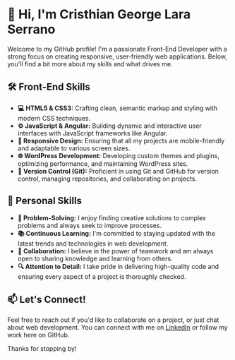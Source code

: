 # 👋 Hi, I'm Cristhian George Lara Serrano

Welcome to my GitHub profile! I'm a passionate Front-End Developer with a strong focus on creating responsive, user-friendly web applications. Below, you'll find a bit more about my skills and what drives me.

## 🛠️ Front-End Skills

- **💻 HTML5 & CSS3:** Crafting clean, semantic markup and styling with modern CSS techniques.
- **⚙️ JavaScript & Angular:** Building dynamic and interactive user interfaces with JavaScript frameworks like Angular.
- **📱 Responsive Design:** Ensuring that all my projects are mobile-friendly and adaptable to various screen sizes.
- **🌐 WordPress Development:** Developing custom themes and plugins, optimizing performance, and maintaining WordPress sites.
- **🔧 Version Control (Git):** Proficient in using Git and GitHub for version control, managing repositories, and collaborating on projects.

## 🌟 Personal Skills

- **🧩 Problem-Solving:** I enjoy finding creative solutions to complex problems and always seek to improve processes.
- **📚 Continuous Learning:** I'm committed to staying updated with the latest trends and technologies in web development.
- **🤝 Collaboration:** I believe in the power of teamwork and am always open to sharing knowledge and learning from others.
- **🔍 Attention to Detail:** I take pride in delivering high-quality code and ensuring every aspect of a project is thoroughly checked.

## 📫 Let's Connect!

Feel free to reach out if you'd like to collaborate on a project, or just chat about web development. You can connect with me on [LinkedIn](https://www.linkedin.com/in/cristhian-g-lara-60b3a05a/) or follow my work here on GitHub.

Thanks for stopping by!

<!--
**cristiangeorge/cristiangeorge** is a ✨ _special_ ✨ repository because its `README.md` (this file) appears on your GitHub profile.

Here are some ideas to get you started:

- 🔭 I’m currently working on ...
- 🌱 I’m currently learning ...
- 👯 I’m looking to collaborate on ...
- 🤔 I’m looking for help with ...
- 💬 Ask me about ...
- 📫 How to reach me: ...
- 😄 Pronouns: ...
- ⚡ Fun fact: ...
-->
